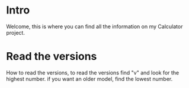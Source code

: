 # Intro

Welcome,
  this is where you can find
  all the information on my Calculator
  project. 

# Read the versions

How to read the versions,
  to read the versions
  find "v" and look for
  the highest number.
  if you want an
  older model, find the
  lowest number.
